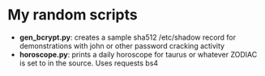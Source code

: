 # My random scripts

  - **gen_bcrypt.py**: creates a sample sha512 /etc/shadow record for demonstrations with john or other password cracking activity 
  - **horoscope.py**: prints a daily horoscope for taurus or whatever ZODIAC is set to in the source. Uses requests bs4
